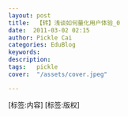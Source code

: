 ```yaml
---
layout: post  
title:  【转】浅谈如何量化用户体验_0  
date:  2011-03-02 02:15  
author: Pickle Cai  
categories: EduBlog  
keywords: 
description:   
tags:	pickle   
cover:  "/assets/cover.jpeg"  

---  
```

    
[标签:内容]
 [标签:版权]

